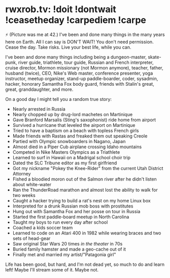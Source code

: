 # rwxrob.tv: !doit !dontwait !ceasetheday !carpediem !carpe

⚡ (Picture was me at 42.) I've been and done many things in the many years here on Earth. All I can say is DON'T WAIT! You don't need permission. Cease the day. Take risks. Live your best life, while you can.

I've been and done many things including being a dungeon-master, skate-punk, river guide, triathlete, tour guide, Russian and French interpreter, cruise director, Mormon missionary (not Mormon anymore), teacher, father, husband (twice), CEO, Nike's Web master, conference presenter, yoga instructor, meetup organizer, stand-up paddle-boarder, coder, sysadmin, hacker, honorary Samantha Fox body guard, friends with Stalin's great, great, granddaughter, and more.

On a good day I might tell you a random true story:

* Nearly arrested in Russia
* Nearly chopped up by drug-lord machetes on Martinique
* Gave Branford Marsalis (Sting's saxophonist) ride home from airport
* Survived a hurricane that leveled the airport on Martinique
* Tried to have a baptism on a beach with topless French girls
* Made friends with Rastas and freaked them out speaking Creole
* Partied with Olympic snowboarders in Nagano, Japan
* Almost died in a Piper Cub airplane crossing Idaho mountains
* Competed in Nike Masters Olympics as a Triathlete
* Learned to surf in Hawaii on a Madrigal school choir trip
* Dated the SLC Tribune editor as my first girlfriend
* Got my nickname "Pokey the Knee-Rider" from the current Utah District Attorney
* Fished a bloodied moron out of the Salmon river after he didn't listen about white-water
* Ran the ThunderRoad marathon and almost lost the ability to walk for two weeks
* Caught a hacker trying to build a rat's nest on my home Linux box
* Interpreted for a drunk Russian mob boss with prostitutes
* Hung out with Samantha Fox and her posse on tour in Russia
* Started the first paddle-board meetup in North Carolina
* Taught my boys to run every day after school
* Coached a kids soccer team
* Learned to code on an Atari 400 in 1982 while wearing braces and two sets of head-gear
* Saw original Star Wars 20 times *in the theater* in 70s
* Buried family hamster and made a geo-cache out of it
* Finally met and married my artist/"Patagonia girl"

Life has been good, but hard, and I'm not dead yet, so much to do and learn left! Maybe I'll stream some of it. Maybe not.
